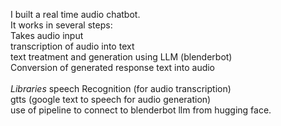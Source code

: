 I built a real time audio chatbot. <br/>It works in several steps:
<br/>
  Takes audio input<br/>
  transcription of audio into text<br/>
  text treatment and generation using LLM (blenderbot)<br/>
  Conversion of generated response text into audio
  <br/>
  <br/>
*Libraries*
  speech Recognition (for audio transcription)<br/>
  gtts (google text to speech for audio generation)<br/>
  use of pipeline to connect to blenderbot llm from hugging face.
